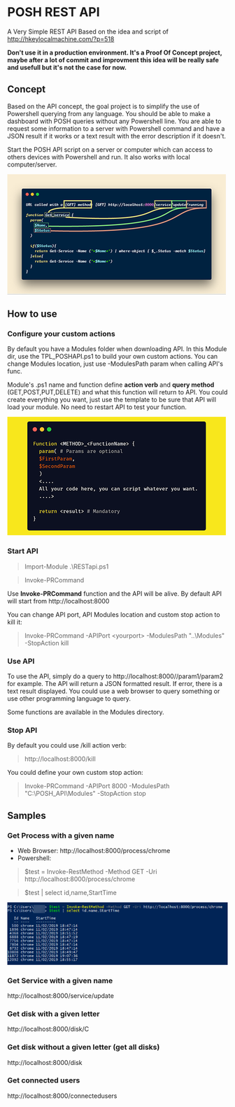 # POSH REST API
A Very Simple REST API
Based on the idea and script of http://hkeylocalmachine.com/?p=518

**Don't use it in a production environment. It's a Proof Of Concept project, maybe after a lot of commit and improvment this idea will be really safe and usefull but it's not the case for now.**

## Concept
Based on the API concept, the goal project is to simplify the use of Powershell querying from any language.
You should be able to make a dashboard with POSH queries without any Powershell line.
You are able to request some information to a server with Powershell command and have a JSON result if it works or a text result with the error description if it doesn't.

Start the POSH API script on a server or computer which can access to others devices with Powershell and run.
It also works with local computer/server.

![API Illustration](https://github.com/qschweitzer/POSH-REST-API/blob/master/DOCS/API_illustrate.png)
## How to use

### Configure your custom actions
By default you have a Modules folder when downloading API.
In this Module dir, use the TPL_POSHAPI.ps1 to build your own custom actions.
You can change Modules location, just use -ModulesPath param when calling API's func.

Module's .ps1 name and function define **action verb** and **query method** (GET,POST,PUT,DELETE) and what this function will return to API.
You could create everything you want, just use the template to be sure that API will load your module. No need to restart API to test your function.

![API Function Sample](https://github.com/qschweitzer/POSH-REST-API/blob/master/DOCS/POSH%20API%20FUNC%20SAMPLE.png)


### Start API
> Import-Module .\RESTapi.ps1

> Invoke-PRCommand

Use **Invoke-PRCommand** function and the API will be alive.
By default API will start from http://localhost:8000

You can change API port, API Modules location and custom stop action to kill it:

> Invoke-PRCommand -APIPort \<yourport> -ModulesPath "..\Modules" -StopAction kill

### Use API
To use the API, simply do a query to http://localhost:8000/<actionverb>/param1/param2 for example.
The API will return a JSON formatted result. If error, there is a text result displayed.
You could use a web browser to query something or use other programming language to query.

Some functions are available in the Modules directory.

### Stop API
By default you could use /kill action verb:
> http://localhost:8000/kill

You could define your own custom stop action:
> Invoke-PRCommand -APIPort 8000 -ModulesPath "C:\POSH_API\Modules" -StopAction stop

## Samples
### Get Process with a given name
* Web Browser: http://localhost:8000/process/chrome
* Powershell:
> $test = Invoke-RestMethod -Method GET -Uri http://localhost:8000/process/chrome

> $test | select id,name,StartTime

![Sample Process Chrome](https://github.com/qschweitzer/POSH-REST-API/blob/master/DOCS/samples/process_chrome/1.png)
### Get Service with a given name
http://localhost:8000/service/update
### Get disk with a given letter
http://localhost:8000/disk/C
### Get disk **without** a given letter (get all disks)
http://localhost:8000/disk
### Get connected users
http://localhost:8000/connectedusers
